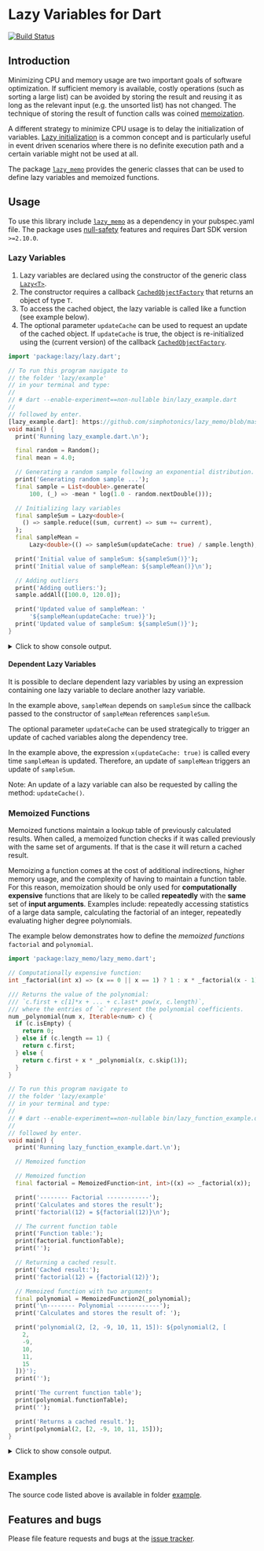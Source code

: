 
# Lazy Variables for Dart

[![Build Status](https://travis-ci.com/simphotonics/lazy_memo.svg?branch=main)](https://travis-ci.com/simphotonics/lazy_memo)


## Introduction

Minimizing CPU and memory usage are two important goals of software optimization.
If sufficient memory is available, costly operations (such as sorting a large list)
can be avoided by storing the result and reusing it as long as the relevant
input (e.g. the unsorted list) has not changed.
The technique of storing the result of function calls
was coined [memoization][memoization].


A different strategy to minimize CPU usage is to delay the initialization of variables.
[Lazy initialization][lazy_initialization] is a common concept and is particularly useful in
event driven scenarios where there is no definite execution path and a certain variable might not be used at all.

The package [`lazy_memo`][lazy_memo] provides the generic classes that can be used to define
lazy variables and memoized functions.

## Usage

To use this library include [`lazy_memo`][lazy_memo] as a dependency in your pubspec.yaml file.
The package uses [null-safety] features and requires Dart SDK version `>=2.10.0`.

### Lazy Variables

1. Lazy variables are declared using the constructor of the generic class [`Lazy<T>`][Lazy].
2. The constructor requires a callback [`CachedObjectFactory`][CachedObjectFactory] that returns an  object of type `T`.
3. To access the cached object, the lazy variable is called like a function (see example below).
4. The optional parameter `updateCache` can be used to request an update of the cached object.
   If `updateCache` is true, the object is re-initialized using the (current version) of the callback [`CachedObjectFactory`][CachedObjectFactory].

```Dart
import 'package:lazy/lazy.dart';

// To run this program navigate to
// the folder 'lazy/example'
// in your terminal and type:
//
// # dart --enable-experiment==non-nullable bin/lazy_example.dart
//
// followed by enter.
[lazy_example.dart]: https://github.com/simphotonics/lazy_memo/blob/master/example/bin/lazy_example.dart
void main() {
  print('Running lazy_example.dart.\n');

  final random = Random();
  final mean = 4.0;

  // Generating a random sample following an exponential distribution.
  print('Generating random sample ...');
  final sample = List<double>.generate(
      100, (_) => -mean * log(1.0 - random.nextDouble()));

  // Initializing lazy variables
  final sampleSum = Lazy<double>(
    () => sample.reduce((sum, current) => sum += current),
  );
  final sampleMean =
      Lazy<double>(() => sampleSum(updateCache: true) / sample.length);

  print('Initial value of sampleSum: ${sampleSum()}');
  print('Initial value of sampleMean: ${sampleMean()}\n');

  // Adding outliers
  print('Adding outliers:');
  sample.addAll([100.0, 120.0]);

  print('Updated value of sampleMean: '
      '${sampleMean(updateCache: true)}');
  print('Updated value of sampleSum: ${sampleSum()}');
}
```
<details>  <summary> Click to show console output. </summary>

 ```Console
 $ dart --enable-experiment=non-nullable example/bin/lazy_example.dart
 Running lazy_example.dart.

 Generating random sample ...
 Initial value of sampleSum: 415.9556128306705
 Initial value of sampleMean: 4.159556128306705

 Adding outliers:
 Updated value of sampleMean: 6.234858949320299
 Updated value of sampleSum: 635.9556128306705
 ```
</details>

#### Dependent Lazy Variables

It is possible to declare dependent lazy variables by using an
expression containing one lazy variable to declare another lazy variable.

In the example above, `sampleMean` depends on `sampleSum` since the callback passed
to the constructor of `sampleMean` references `sampleSum`.

The optional parameter `updateCache` can be used strategically to trigger an
update of cached variables along the
dependency tree.

In the example above, the expression `x(updateCache: true)` is called
every time `sampleMean` is updated. Therefore, an update of `sampleMean` triggers an update of `sampleSum`.

Note: An update of a lazy variable can also be requested by calling the
method: `updateCache()`.


### Memoized Functions

Memoized functions maintain a lookup table of previously calculated results. When called,
a memoized function checks if it was called previously with the same set of arguments.
If that is the case it will return a cached result.

Memoizing a function comes at the cost of additional indirections,
higher memory usage, and the complexity of having to maintain a function table.
For this reason, memoization should be only used for
**computationally expensive** functions that are likely to be
called **repeatedly** with the **same** set of **input arguments**.
Examples include: repeatedly accessing statistics of a large
data sample, calculating the factorial of an integer,
repeatedly evaluating higher degree polynomials.

The example below demonstrates how to define the *memoized functions*
`factorial` and `polynomial`.

```Dart
import 'package:lazy_memo/lazy_memo.dart';

// Computationally expensive function:
int _factorial(int x) => (x == 0 || x == 1) ? 1 : x * _factorial(x - 1);

/// Returns the value of the polynomial:
/// `c.first + c[1]*x + ... + c.last* pow(x, c.length)`,
/// where the entries of `c` represent the polynomial coefficients.
num _polynomial(num x, Iterable<num> c) {
  if (c.isEmpty) {
    return 0;
  } else if (c.length == 1) {
    return c.first;
  } else {
    return c.first + x * _polynomial(x, c.skip(1));
  }
}

// To run this program navigate to
// the folder 'lazy/example'
// in your terminal and type:
//
// # dart --enable-experiment==non-nullable bin/lazy_function_example.dart
//
// followed by enter.
void main() {
  print('Running lazy_function_example.dart.\n');

  // Memoized function

  // Memoized function
  final factorial = MemoizedFunction<int, int>((x) => _factorial(x));

  print('-------- Factorial ------------');
  print('Calculates and stores the result');
  print('factorial(12) = ${factorial(12)}\n');

  // The current function table
  print('Function table:');
  print(factorial.functionTable);
  print('');

  // Returning a cached result.
  print('Cached result:');
  print('factorial(12) = {factorial(12)}');

  // Memoized function with two arguments
  final polynomial = MemoizedFunction2(_polynomial);
  print('\n-------- Polynomial ------------');
  print('Calculates and stores the result of: ');

  print('polynomial(2, [2, -9, 10, 11, 15]): ${polynomial(2, [
    2,
    -9,
    10,
    11,
    15
  ])}');
  print('');

  print('The current function table');
  print(polynomial.functionTable);
  print('');

  print('Returns a cached result.');
  print(polynomial(2, [2, -9, 10, 11, 15]));
}
```
<details>  <summary> Click to show console output. </summary>

 ```Console
 $ dart --enable-experiment=non-nullable example/bin/memoized_function_example.dart
 Running lazy_function_example.dart.

 -------- Factorial ------------
 Calculates and stores the result
 factorial(12) = 479001600

 Function table:
 {12: 479001600}

 Cached result:
 factorial(12) = 479001600

 -------- Polynomial ------------
 Calculates and stores the result of:
 polynomial(2, [2, -9, 10, 11, 15]): 352

 The current function table
 {2: {[2, -9, 10, 11, 15]: 352}}

 Returns a cached result.
 352
 ```
</details>


## Examples

The source code listed above is available in folder [example].



## Features and bugs

Please file feature requests and bugs at the [issue tracker].

[CachedObjectFactory]: https://pub.dev/documentation/lazy_memo/latest/lazy_memo/CachedObjectFactory.html

[issue tracker]: https://github.com/simphotonics/lazy_memo/issues

[example]: https://github.com/simphotonics/lazy_memo/tree/master/example

[lazy_memo]: https://pub.dev/packages/lazy_memo

[lazy_initialization]: https://en.wikipedia.org/wiki/Lazy_initialization

[memoization]: https://en.wikipedia.org/wiki/Memoization

[null-safety]: https://dart.dev/null-safety

[Lazy]: https://pub.dev/documentation/lazy_memo/latest/lazy_memo/Lazy-class.html
